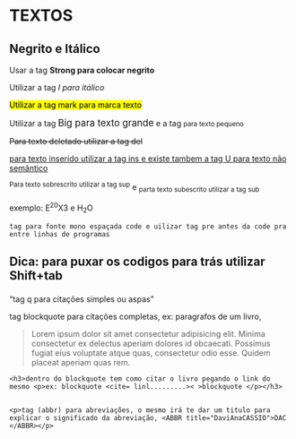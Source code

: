 <!DOCTYPE html>
<html lang="pt-br">
<head>
    <meta charset="UTF-8">
    <meta http-equiv="X-UA-Compatible" content="IE=edge">
    <meta name="viewport" content="width=device-width, initial-scale=1.0">
    <title>Tags </title>
</head>
<body>
    <h1>TEXTOS</h1>
    <h2>Negrito e Itálico</h2>
    <p>Usar a tag <strong>Strong para colocar negrito</strong> </p>
    <p>Utilizar a tag <i>I para itálico</i></p>
    <p><mark>Utilizar a tag mark para marca texto</mark> </p>
    <p>Utilizar a tag <big> Big para texto grande</big> e a tag <small>para texto pequeno</small></p>
    <p><del>Para texto deletado utilizar a tag del</del> </p>
    <p><ins>para texto inserido utilizar a tag ins e existe tambem a tag U para texto não semântico</ins></p>

   
   <p><sup>Para texto sobrescrito utilizar a tag sup</sup> e <sub>parta texto subescrito utilizar a tag sub</sub> </p>
    <p>exemplo: E<sup>20</sup>X3 e H<sub>2</sub>O</p>

   
   <p><pre><code>tag para fonte mono espaçada code e uilizar tag pre antes da code pra entre linhas de programas</code></pre> </p>

   
   <h2><p>Dica: para puxar os codigos para trás utilizar Shift+tab </p></h2>

   
   <p><q>tag q para citações simples ou aspas</q></p>

   
   <p>tag blockquote para citações completas, ex: paragrafos de um livro, <blockquote>Lorem ipsum dolor sit amet consectetur adipisicing elit. Minima consectetur ex delectus aperiam dolores id obcaecati. Possimus fugiat eius voluptate atque quas, consectetur odio esse. Quidem placeat aperiam quas rem.</blockquote></p>

    
    <h3>dentro do blockquote tem como citar o livro pegando o link do mesmo <p>ex: blockquote <cite= linl.........>< >blockquote </p></h3>

    
    <p>tag (abbr) para abreviações, o mesmo irá te dar um titulo para explicar o significado da abreviação, <ABBR title="DaviAnaCASSIO">DAC </ABBR></p>
    
</body>
</html>

